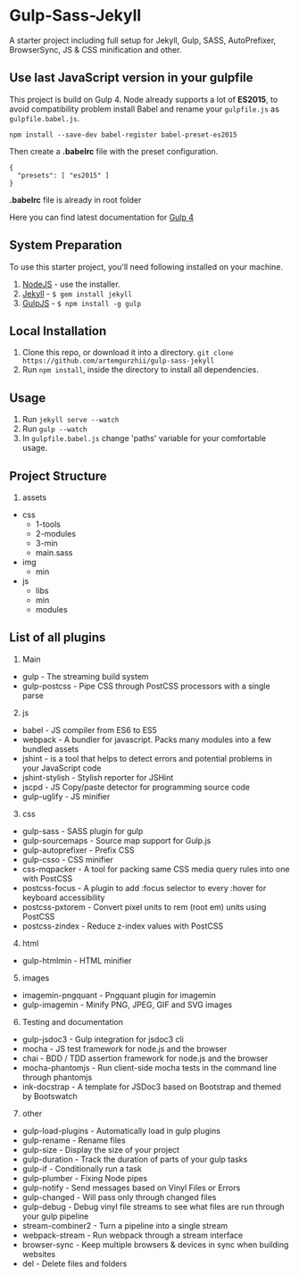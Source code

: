 Gulp-Sass-Jekyll
=============================

A starter project including full setup for Jekyll, Gulp, SASS, AutoPrefixer, BrowserSync, JS &amp; CSS minification and other.


## Use last JavaScript version in your gulpfile
This project is build on Gulp 4. Node already supports a lot of **ES2015**, to avoid compatibility problem install Babel and rename your `gulpfile.js` as `gulpfile.babel.js`.

```
npm install --save-dev babel-register babel-preset-es2015
```

Then create a **.babelrc** file with the preset configuration.

```
{
  "presets": [ "es2015" ]
}
```

**.babelrc** file is already in root folder

Here you can find latest documentation for
[Gulp 4](https://github.com/gulpjs/gulp/tree/4.0)

## System Preparation

To use this starter project, you'll need following installed on your machine.

1. [NodeJS](http://nodejs.org) - use the installer.
2. [Jekyll](http://jekyllrb.com/) - `$ gem install jekyll`
3. [GulpJS](https://github.com/gulpjs/gulp) - `$ npm install -g gulp`

## Local Installation

1. Clone this repo, or download it into a directory. `git clone https://github.com/artemgurzhii/gulp-sass-jekyll`
2. Run `npm install`, inside the directory to install all dependencies.

## Usage

1. Run `jekyll serve --watch`
2. Run `gulp --watch`
3. In `gulpfile.babel.js` change 'paths' variable for your comfortable usage.


## Project Structure
1. assets
 - css
     * 1-tools
     * 2-modules
     * 3-min
     * main.sass
 - img
     * min
 - js
     * libs
     * min
     * modules


## List of all plugins
1. Main
 - gulp - The streaming build system
 - gulp-postcss - Pipe CSS through PostCSS processors with a single parse
2. js
 - babel - JS compiler from ES6 to ES5
 - webpack - A bundler for javascript. Packs many modules into a few bundled assets
 - jshint - is a tool that helps to detect errors and potential problems in your JavaScript code
 - jshint-stylish - Stylish reporter for JSHint
 - jscpd - JS Copy/paste detector for programming source code
 - gulp-uglify - JS minifier
3. css
 - gulp-sass - SASS plugin for gulp
 - gulp-sourcemaps - Source map support for Gulp.js
 - gulp-autoprefixer - Prefix CSS
 - gulp-csso - CSS minifier
 - css-mqpacker - A tool for packing same CSS media query rules into one with PostCSS
 - postcss-focus -  A plugin to add :focus selector to every :hover for keyboard accessibility
 - postcss-pxtorem - Convert pixel units to rem (root em) units using PostCSS
 - postcss-zindex - Reduce z-index values with PostCSS
4. html
 - gulp-htmlmin - HTML minifier
5. images
 - imagemin-pngquant - Pngquant plugin for imagemin
 - gulp-imagemin - Minify PNG, JPEG, GIF and SVG images
6. Testing and documentation
 - gulp-jsdoc3 - Gulp integration for jsdoc3 cli
 - mocha - JS test framework for node.js and the browser
 - chai - BDD / TDD assertion framework for node.js and the browser
 - mocha-phantomjs - Run client-side mocha tests in the command line through phantomjs
 - ink-docstrap - A template for JSDoc3 based on Bootstrap and themed by Bootswatch
7. other
 - gulp-load-plugins - Automatically load in gulp plugins
 - gulp-rename - Rename files
 - gulp-size - Display the size of your project
 - gulp-duration - Track the duration of parts of your gulp tasks
 - gulp-if - Conditionally run a task
 - gulp-plumber - Fixing Node pipes
 - gulp-notify - Send messages based on Vinyl Files or Errors
 - gulp-changed - Will pass only through changed files
 - gulp-debug - Debug vinyl file streams to see what files are run through your gulp pipeline
 - stream-combiner2 - Turn a pipeline into a single stream
 - webpack-stream - Run webpack through a stream interface
 - browser-sync - Keep multiple browsers & devices in sync when building websites
 - del - Delete files and folders
